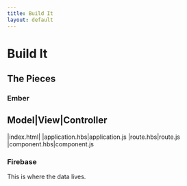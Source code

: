 ```yaml
---
title: Build It
layout: default
---
```

# Build It

## The Pieces

### Ember
Model|View|Controller
-----------------------
 |index.html|
 |application.hbs|application.js
 |route.hbs|route.js
 |component.hbs|component.js

### Firebase
This is where the data lives.
